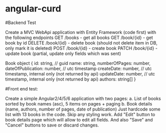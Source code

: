 # angular-curd


#Backend Test

Create a MVC WebApi application with Entity Framework (code first) with the following endpoints
GET /books - get all books
GET /book/{id} - get book by id
DELETE /book/{id} - delete book (should not delete item in DB, only mark it is deleted)
POST /book/{id} - create book
PATCH /book/{id} - update book (partial, update only fields which was sent)

Book object
{
id: string, // guid
name: string,
numberOfPages: number,
dateOfPublication: number, // utc timestamp
createDate: number, // utc timestamp, internal only (not returned by api)
updateDate: number, // utc timestamp, internal only (not returned by api)
authors: string[]
}



#Front end test:

Create a simple Angular2/4/5/6 application with two pages:
a. List of books sorted by book names (asc), 5 items on pages + paging
b. Book details (name, authors, number of pages, date of publication)
Just hardcode some list with 13 books in the code. Skip any styling work.
Add "Edit" button to book details page which will allow to edit all fields. And also "Save" and "Cancel" buttons to save or discard changes.
